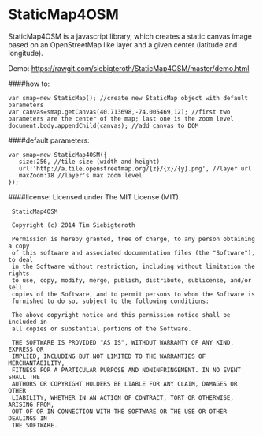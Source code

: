 StaticMap4OSM
=============

StaticMap4OSM is a javascript library, which creates a static canvas image based on an OpenStreetMap like layer and a given center (latitude and longitude).

Demo: https://rawgit.com/siebigteroth/StaticMap4OSM/master/demo.html

####how to:
```
var smap=new StaticMap(); //create new StaticMap object with default parameters
var canvas=smap.getCanvas(40.713698,-74.005469,12); //first two parameters are the center of the map; last one is the zoom level
document.body.appendChild(canvas); //add canvas to DOM
```

####default parameters:
```
var smap=new StaticMap4OSM({
   size:256, //tile size (width and height)
   url:'http://a.tile.openstreetmap.org/{z}/{x}/{y}.png', //layer url
   maxZoom:18 //layer's max zoom level
});
```

####license:
Licensed under The MIT License (MIT).
```
 StaticMap4OSM

 Copyright (c) 2014 Tim Siebigteroth

 Permission is hereby granted, free of charge, to any person obtaining a copy
 of this software and associated documentation files (the "Software"), to deal
 in the Software without restriction, including without limitation the rights
 to use, copy, modify, merge, publish, distribute, sublicense, and/or sell
 copies of the Software, and to permit persons to whom the Software is
 furnished to do so, subject to the following conditions:

 The above copyright notice and this permission notice shall be included in
 all copies or substantial portions of the Software.

 THE SOFTWARE IS PROVIDED "AS IS", WITHOUT WARRANTY OF ANY KIND, EXPRESS OR
 IMPLIED, INCLUDING BUT NOT LIMITED TO THE WARRANTIES OF MERCHANTABILITY,
 FITNESS FOR A PARTICULAR PURPOSE AND NONINFRINGEMENT. IN NO EVENT SHALL THE
 AUTHORS OR COPYRIGHT HOLDERS BE LIABLE FOR ANY CLAIM, DAMAGES OR OTHER
 LIABILITY, WHETHER IN AN ACTION OF CONTRACT, TORT OR OTHERWISE, ARISING FROM,
 OUT OF OR IN CONNECTION WITH THE SOFTWARE OR THE USE OR OTHER DEALINGS IN
 THE SOFTWARE.
```
